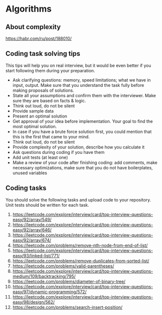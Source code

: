 # Algorithms

## About complexity
https://habr.com/ru/post/188010/

## Coding task solving tips
This tips will help you on real interview, but it would be even better if you start following them during your preparation.

+ Ask clarifying questions: memory, speed limitations; what we have in input, output. Make sure that you understand the task fully before making proposals of solutions.
+ State all your assumptions and confirm them with the interviewer. Make sure they are based on facts & logic.
+ Think out loud, do not be silent
+ Provide sample data
+ Present an optimal solution
+ Get approval of your idea before implementation. Your goal to find the most optimal solution.
+ In case if you have a brute force solution first, you could mention that this is the first that came to your mind.
+ Think out loud, do not be silent
+ Provide complexity of your solution, describe how you calculate it
+ Ask questions during coding if you have them
+ Add unit tests (at least one)
+ Make a review of your code after finishing coding: add comments, make necessary optimizations, make sure that you do not have boilerplates, unused variables

## Coding tasks
You should solve the following tasks and upload code to your repository. Unit tests should be written for each task.

1. https://leetcode.com/explore/interview/card/top-interview-questions-easy/92/array/549/
2. https://leetcode.com/explore/interview/card/top-interview-questions-easy/92/array/646/
3. https://leetcode.com/explore/interview/card/top-interview-questions-easy/92/array/674/
4. https://leetcode.com/problems/remove-nth-node-from-end-of-list/
5. https://leetcode.com/explore/interview/card/top-interview-questions-easy/93/linked-list/771/
6. https://leetcode.com/problems/remove-duplicates-from-sorted-list/
7. https://leetcode.com/problems/valid-parentheses/
8. https://leetcode.com/explore/interview/card/top-interview-questions-medium/109/backtracking/795/
9. https://leetcode.com/problems/diameter-of-binary-tree/ 
10. https://leetcode.com/explore/interview/card/top-interview-questions-easy/97/dynamic-programming/572/
11. https://leetcode.com/explore/interview/card/top-interview-questions-easy/98/design/562/
12. https://leetcode.com/problems/search-insert-position/ 
